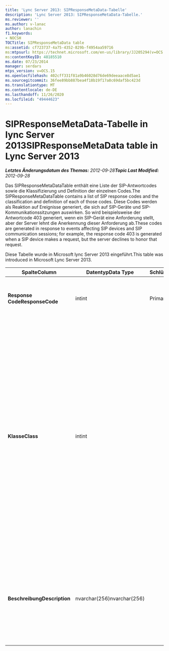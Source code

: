 ```yaml
---
title: 'Lync Server 2013: SIPResponseMetaData-Tabelle'
description: 'Lync Server 2013: SIPResponseMetaData-Tabelle.'
ms.reviewer: ''
ms.author: v-lanac
author: lanachin
f1.keywords:
- NOCSH
TOCTitle: SIPResponseMetaData table
ms:assetid: cf723737-4a75-4352-829b-f4954aa59716
ms:mtpsurl: https://technet.microsoft.com/en-us/library/JJ205294(v=OCS.15)
ms:contentKeyID: 48185510
ms.date: 07/23/2014
manager: serdars
mtps_version: v=OCS.15
ms.openlocfilehash: 402cff331f81a9b46028d76de69deeaace8d5ae1
ms.sourcegitcommit: 36fee89bb887bea4f18b19f17a8c69daf5bc423d
ms.translationtype: MT
ms.contentlocale: de-DE
ms.lasthandoff: 11/26/2020
ms.locfileid: "49444623"
---
```

# <a name="sipresponsemetadata-table-in-lync-server-2013"></a><span data-ttu-id="e338f-103">SIPResponseMetaData-Tabelle in lync Server 2013</span><span class="sxs-lookup"><span data-stu-id="e338f-103">SIPResponseMetaData table in Lync Server 2013</span></span>

<div data-xmlns="http://www.w3.org/1999/xhtml">

<div class="topic" data-xmlns="http://www.w3.org/1999/xhtml" data-msxsl="urn:schemas-microsoft-com:xslt" data-cs="https://msdn.microsoft.com/">

<div data-asp="https://msdn2.microsoft.com/asp">



</div>

<div id="mainSection">

<div id="mainBody"><span data-ttu-id="e338f-104">

<span> </span></span><span class="sxs-lookup"><span data-stu-id="e338f-104">

<span> </span></span></span>

<span data-ttu-id="e338f-105">_**Letztes Änderungsdatum des Themas:** 2012-09-28_</span><span class="sxs-lookup"><span data-stu-id="e338f-105">_**Topic Last Modified:** 2012-09-28_</span></span>

<span data-ttu-id="e338f-106">Das SIPResponseMetaDataTable enthält eine Liste der SIP-Antwortcodes sowie die Klassifizierung und Definition der einzelnen Codes.</span><span class="sxs-lookup"><span data-stu-id="e338f-106">The SIPResponseMetaDataTable contains a list of SIP response codes and the classification and definition of each of those codes.</span></span> <span data-ttu-id="e338f-107">Diese Codes werden als Reaktion auf Ereignisse generiert, die sich auf SIP-Geräte und SIP-Kommunikationssitzungen auswirken. So wird beispielsweise der Antwortcode 403 generiert, wenn ein SIP-Gerät eine Anforderung stellt, aber der Server lehnt die Anerkennung dieser Anforderung ab.</span><span class="sxs-lookup"><span data-stu-id="e338f-107">These codes are generated in response to events affecting SIP devices and SIP communication sessions; for example, the response code 403 is generated when a SIP device makes a request, but the server declines to honor that request.</span></span>

<span data-ttu-id="e338f-108">Diese Tabelle wurde in Microsoft lync Server 2013 eingeführt.</span><span class="sxs-lookup"><span data-stu-id="e338f-108">This table was introduced in Microsoft Lync Server 2013.</span></span>


<table>
<colgroup>
<col style="width: 25%" />
<col style="width: 25%" />
<col style="width: 25%" />
<col style="width: 25%" />
</colgroup>
<thead>
<tr class="header">
<th><span data-ttu-id="e338f-109">Spalte</span><span class="sxs-lookup"><span data-stu-id="e338f-109">Column</span></span></th>
<th><span data-ttu-id="e338f-110">Datentyp</span><span class="sxs-lookup"><span data-stu-id="e338f-110">Data Type</span></span></th>
<th><span data-ttu-id="e338f-111">Schlüssel/Index</span><span class="sxs-lookup"><span data-stu-id="e338f-111">Key/Index</span></span></th>
<th><span data-ttu-id="e338f-112">Details</span><span class="sxs-lookup"><span data-stu-id="e338f-112">Details</span></span></th>
</tr>
</thead>
<tbody>
<tr class="odd">
<td><p><span data-ttu-id="e338f-113"><strong>Response Code</strong></span><span class="sxs-lookup"><span data-stu-id="e338f-113"><strong>ResponseCode</strong></span></span></p></td>
<td><p><span data-ttu-id="e338f-114">int</span><span class="sxs-lookup"><span data-stu-id="e338f-114">int</span></span></p></td>
<td><p><span data-ttu-id="e338f-115">Primary</span><span class="sxs-lookup"><span data-stu-id="e338f-115">Primary</span></span></p></td>
<td><p><span data-ttu-id="e338f-116">Numerischer Wert, der den SIP-Antwortcode darstellt.</span><span class="sxs-lookup"><span data-stu-id="e338f-116">Numeric value that represents the SIP response code.</span></span></p></td>
</tr>
<tr class="even">
<td><p><span data-ttu-id="e338f-117"><strong>Klasse</strong></span><span class="sxs-lookup"><span data-stu-id="e338f-117"><strong>Class</strong></span></span></p></td>
<td><p><span data-ttu-id="e338f-118">int</span><span class="sxs-lookup"><span data-stu-id="e338f-118">int</span></span></p></td>
<td></td>
<td><p><span data-ttu-id="e338f-119">Allgemeine Klassifizierung für den Antwortcode.</span><span class="sxs-lookup"><span data-stu-id="e338f-119">General classification for the response code.</span></span> <span data-ttu-id="e338f-120">Zu den Klassifizierungen gehören:</span><span class="sxs-lookup"><span data-stu-id="e338f-120">Classifications include:</span></span></p>
<ul>
<li><p><span data-ttu-id="e338f-121">1 – Informations Antworten</span><span class="sxs-lookup"><span data-stu-id="e338f-121">1 – Informational Responses</span></span></p></li>
<li><p><span data-ttu-id="e338f-122">2 – erfolgreiche Antworten</span><span class="sxs-lookup"><span data-stu-id="e338f-122">2 – Successful Responses</span></span></p></li>
<li><p><span data-ttu-id="e338f-123">3 – Umleitungsantworten</span><span class="sxs-lookup"><span data-stu-id="e338f-123">3 – Redirection Responses</span></span></p></li>
<li><p><span data-ttu-id="e338f-124">4 – Antworten auf Client Fehler</span><span class="sxs-lookup"><span data-stu-id="e338f-124">4 – Client Failure Responses</span></span></p></li>
<li><p><span data-ttu-id="e338f-125">5 – Server Fehlerantworten</span><span class="sxs-lookup"><span data-stu-id="e338f-125">5 -- Server Failure Responses</span></span></p></li>
<li><p><span data-ttu-id="e338f-126">6 – globale Fehlerantwort</span><span class="sxs-lookup"><span data-stu-id="e338f-126">6 – Global Failure Response</span></span></p></li>
</ul></td>
</tr>
<tr class="odd">
<td><p><span data-ttu-id="e338f-127"><strong>Beschreibung</strong></span><span class="sxs-lookup"><span data-stu-id="e338f-127"><strong>Description</strong></span></span></p></td>
<td><p><span data-ttu-id="e338f-128">nvarchar(256)</span><span class="sxs-lookup"><span data-stu-id="e338f-128">nvarchar(256)</span></span></p></td>
<td></td>
<td><p><span data-ttu-id="e338f-129">Beschreibung des SIP-Antwortcodes.</span><span class="sxs-lookup"><span data-stu-id="e338f-129">Description of the SIP response code.</span></span> <span data-ttu-id="e338f-130">Antwortcode 181 weist beispielsweise die folgende Beschreibung auf:</span><span class="sxs-lookup"><span data-stu-id="e338f-130">For example, response code 181 has the following description:</span></span></p>
<p><span data-ttu-id="e338f-131">Anruf wird weitergeleitet</span><span class="sxs-lookup"><span data-stu-id="e338f-131">Call Is Being Forwarded</span></span></p></td>
</tr>
</tbody>
</table><span data-ttu-id="e338f-132">


</div>

<span> </span>

</div>

</div>

</span><span class="sxs-lookup"><span data-stu-id="e338f-132">


</div>

<span> </span>

</div>

</div>

</span></span></div>

